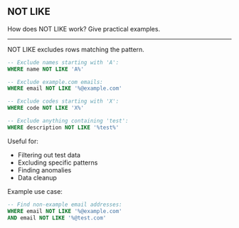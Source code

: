 ## NOT LIKE

How does NOT LIKE work? Give practical examples.

---

NOT LIKE excludes rows matching the pattern.

```sql
-- Exclude names starting with 'A':
WHERE name NOT LIKE 'A%'

-- Exclude example.com emails:
WHERE email NOT LIKE '%@example.com'

-- Exclude codes starting with 'X':
WHERE code NOT LIKE 'X%'

-- Exclude anything containing 'test':
WHERE description NOT LIKE '%test%'
```

Useful for:
- Filtering out test data
- Excluding specific patterns
- Finding anomalies
- Data cleanup

Example use case:
```sql
-- Find non-example email addresses:
WHERE email NOT LIKE '%@example.com'
AND email NOT LIKE '%@test.com'
```

